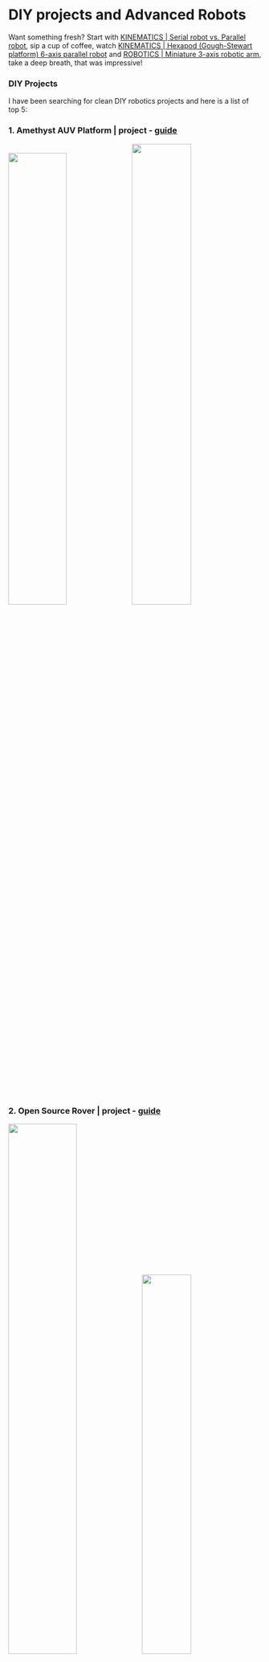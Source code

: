 # DIY projects and Advanced Robots

Want something fresh? Start with [KINEMATICS | Serial robot vs. Parallel robot](https://youtu.be/3fbmguBgVPA), sip a cup of coffee, watch [KINEMATICS | Hexapod (Gough-Stewart platform) 6-axis parallel robot](https://youtu.be/xiECumcaEx0) and [ROBOTICS | Miniature 3-axis robotic arm](https://youtu.be/yhdL4jz74WM), take a deep breath, that was impressive!

### DIY Projects
I have been searching for clean DIY robotics projects and here is a list of top 5:

### 1. Amethyst AUV Platform | project - [guide](https://beobachtung3d.com/projects/amethyst)

<img src="img/sub.jpg" width=48%><a> </a><img src="img/sub2.jpg" width=48.5%>

### 2. Open Source Rover | project - [guide](https://github.com/jakkra/Mars-Rover)
<img src="img/rover.webp" width=52%><a> </a><img src="img/rover2.jpg" width=44%>

### 3. Robotic Arm | project - [guide](https://github.com/peng-zhihui/Dummy-Robot), [video](https://youtu.be/F29vrvUwqS4)
<img src="img/dof.jpg" width=48%><a> </a><img src="img/dof2.png" width=48%>

### 4. Modular Rocket | project - [guide](https://bps.space/), @[BPS Space](https://www.youtube.com/@BPSspace), @[Lafayette Systems](https://www.youtube.com/@LafayetteSystems).
<img src="img/ro.jpeg" width=64%><a> </a><img src="img/ro2.avif" width=32%>

### 5. MorpHex MKII | project - [guide](http://zentasrobots.com/robot-projects/morphex-mkii/) | [video](https://youtu.be/yn3FWb-vQQ4)
<img src="img/m1.jpg" width=48%><a> </a><img src="img/m2.jpg" width=48%>

#### [Hexapod v2.1](https://youtu.be/To2Y6Mhu-CE?si=I9zZMNKVTwplLBWx), [Rocket guidance and flight trajectory control](https://youtu.be/4xEx2EQIPD4?si=GUrs2l8139btoGnk), [로봇 복싱](https://youtu.be/wthjhzUzqRo?si=_FdlQXvVRYrXG48T), [Testing Out JPL’s New Snake Robot](https://youtu.be/ifCIDT4X9AM?si=lzaokjMIIt9V4sf6), [MX-Phoenix fast walking among people](https://youtu.be/mcw_0cIyr9Y?si=WYGC7degO_f0HiJQ), [Festo BionicSwift 2021](https://youtu.be/hUE8o056Cpc?si=_N_fhnteQ06q4BP-), [Orwell the Hexapod Robot](https://youtu.be/IAX3vwjZ4m4?si=2yLEiSOVdAsnoPI6), [Open Source Motion Capture for Autonomous Drones](https://youtu.be/0ql20JKrscQ?si=CX2fn0w0DLLOXuXH), [Building the MOST MANEUVERABLE submarine](https://youtu.be/ol0xvj7TAeM?si=Yn6qIoy_lHij0qWu), [Robotic arm controlled with three axis joystick](https://youtu.be/JDUm7V1Xa9s?si=pJvnwIf_anVl-k_J), [Building a rocket bird (ornithopter)](https://youtu.be/angnUj0-yhQ?si=5GU7BRpMTntdSXGV), [Fourier’s GR-1 Humanoids](https://youtu.be/jLwhKJ1uqb0?si=mgOetZwYuhgSLqZY), [LimX Dynamics’ Biped Robot](https://youtu.be/UpNid_rWDnI?si=2JVc9MZHKOHSPWo3), [AMBIDEX: 혁신적 매커니즘의 양팔 로봇](https://youtu.be/3LvZyOY6vVk?si=aUQzFbEGNNUeIX-g), [Disney : Droids in Training](https://youtu.be/qNfRgZMWyCI?si=e6gCBcMd-fghG8T9), [I built a rover using a Raspberry Pi & Arduino](https://youtu.be/IoCaTgmUSvc?si=scw2Kbb-4KoZGsjM), [A ROS2 Self Balancing Robot](https://youtu.be/ZrFPCvi1gjE?si=OFpWufCM7eUJOYvk), [Caterpillar type robot SLAM Navigation test - 무한궤도 타입 로봇 성능테스트](https://youtu.be/SklJSdrUJdI?si=CZwSBpLFZy37Mw_7), [hinotori™ Robotic Assisted Surgery System](https://youtu.be/XVNb1KbkJOU?si=rQwOCIO1zITgewI7), [I Built a Robot Dog and Made it Dance](https://youtu.be/VhUvoV5XyRg?si=h_c6dAP6BFhL666x), [I Built an Arduino Powered Hexapod from Scratch](https://youtu.be/u-U2VmCW-e8?si=yDvryQittQYZ7EG3), [Open Source Motion Capture for Autonomous Drones](https://youtu.be/0ql20JKrscQ?si=snPrcg94jpFSSKr2), [ESP32 based omnidirectional robots w/ camera](https://youtu.be/OIdMkZyhx7E?si=22pEj9o_8WDlK-ex), [Building a Companion Robot with Raspberry Pi and Arduino](https://youtu.be/Nqp4vuDWgpw?si=FmaQMUanlGVTKbSI), [Building a DIY REAPER Drone...](https://youtu.be/X-Q08HQq7fM?si=mNRcoJ-GLFOAG_o_), [Affordable DIY Robot Arm](https://youtu.be/KQ0SGzuE_xo?si=Ejl-n00F0RvKOLix), [How to build an Autonomous UAV for Long Range FPV & Autonomous Missions](https://youtu.be/nn87IyFPEy4?si=1dQ-2hPI2ITynTuP), [We could build this huge Space Station in 6 months](https://youtu.be/s-XlWP4Q4Ds?si=jeCWXUCWQ5ye426i), [Avular Origin One](https://youtu.be/T80Eel88N7E?si=mtxxIQsjQGvDJVPw), [I built a rover using a Raspberry Pi & Arduino](https://youtu.be/IoCaTgmUSvc?si=V-M-SjkHjyNDteb2), [I built a flying car! (eVTOL)](https://youtu.be/y3lqXjbzbp8?si=TO0x3yj3j1X715ot), [Advancing Humanoid Robot Development](https://youtu.be/Bhg3uOx9ZPw?si=MtHX7bqbnLe5c-d1), [V1 Introduction To KT2](https://youtu.be/-jo0ZcBD9yA?si=3sFwP03NNWb9zO1T).

## Advaned Robotics hardware :

### BRUCE (Bipedal Robot Unit with Compliance Enhanced)
<img src="img/bruce.jpg" width=100%>

[BRUCE](https://www.westwoodrobotics.io/bruce/) (Bipedal Robot Unit with Compliance Enhanced) is a kid-size humanoid robot open-platform for robotics research and education, originally developed at RoMeLa in joint effort with Westwood Robotics.

### Dingo Quadruped | [web](https://github.com/Yerbert/DingoQuadruped) : [[video](https://youtu.be/8KntOIgzUjY?si=x8aR25hHUyAICFm_)]

<img src="img/dingo.jpg" width=61.5%><a> </a><img src="img/dingo_flow.png" width=33.5%>

### OpenSource Hardware Project : [OpenHand](https://www.eng.yale.edu/grablab/openhand/)

<img src="img/openhand.png" width=31.5%><a> </a><img src="img/openhand3.png" width=27.5%><a> </a><img src="img/openhand2.png" width=36.5%>

### Underwater / Marine Robotics 

#### [BlueROV2](https://bluerobotics.com/store/rov/bluerov2/) | [Naticus Robotics](https://nauticusrobotics.com/) : [Aquanaut](https://nauticusrobotics.com/aquanaut/) and [Hydronaut](https://nauticusrobotics.com/hydronaut/)

<img src="img/blue.jpg" width=15.5%><a> </a><img src="img/blue2.jpg" width=15.5%><a> </a><img src="img/aqua.gif" width=32.5%><a> </a><img src="img/hydro.gif" width=32.5%>


### Robotic Arms, Grippers and Advanced Robotic Manipulator

#### order : [TM Robot](https://www.tm-robot.com/en/#), [mycobot](https://shop.elephantrobotics.com/en-de/collections/mycobot), [robotshop](https://www.robotshop.com/collections/robotic-arms), [mybotshop](https://www.mybotshop.de/Robot-arms), [denso](https://www.densorobotics-europe.com/), [KUKA](https://www.kuka.com/), [reachrobotics](https://reachrobotics.com/), [dfrobot](https://www.dfrobot.com/)


<img src="img/ro.webp" width=49%><a> </a><img src="img/reachalpha.png" width=50%>

## Cutting Edge Robotics :

[ [Ameca facial motion capture](https://youtu.be/3OHILYjsW7c), [Boston Dynamics](https://youtu.be/fn3KWM1kuAw), [Robo Threads](https://youtu.be/INSyV4dgqu8), [Festo - Bionic Robotics](https://youtu.be/_qRGIRvr06w), [Deep Sea Soft Robotics](https://youtu.be/shr6sJy_29E), [OceanOneK](https://youtu.be/h2CLLBUpPZg), [Snake Robots](https://youtu.be/FWr-MvOOOYU), [Soft Robotic Fish](https://youtu.be/JPabeUxSfAw), [Xenobot 2.0](https://youtu.be/JPFRUZGqUFA), [MIT slime robot](https://youtu.be/VmV3m0QqNOY), [Search for Life: NASA JPL Explores Martian-Like Caves](https://youtu.be/qTW-dbZr4U8), [Drone reaches TRANSONIC prop tip SPEED](https://youtu.be/LbYEzEWvjr8), [ANYbotics](https://www.youtube.com/@ANYbotics), [Robot Animals](https://youtu.be/pd6HNSh0TJw), [Spot Levels Up | Boston Dynamics](https://youtu.be/qgHeCfMa39E), [Meet Alter 3, the singing and conducting humanoid robot!](https://youtu.be/LzDcIPipsT4?si=AylyoxQd6OLzgRS3), [MIT CSAIL Office Hours Episode 1: Robotics](https://youtu.be/l5o_edsg_nU?si=_u8_5sXS_p5wCCXb), [Assembler robots could eventually build almost anything](https://youtu.be/G94FDMGLwCc?si=sBCQ_KCqog87Z_Sm), [Robo-gripper grasps by reflex](https://youtu.be/XxDi-HEpXn4?si=_w4TGnfRkn-2PpzL), [The bio-inspired 'transformer' that crawls, rolls and flies](https://youtu.be/S4eQXXxUnNE?si=qAvabiZG2n-X6L1Y), [New 3D printer makes multi-material robots](https://youtu.be/2WL4b03Tfjg?si=4H4BCpz12QWQxylo), [Foundations of Spatial Perception for Robotics](https://youtu.be/AEaBq2-FeY0?si=pLZxHy3PY9aEFMGn), [A Look Into the Future of Robotics at MIT CSAIL | Strictly Robots](https://youtu.be/HmNxzg2_cso?si=vOPYQfA1bP4rtRPI) ]

## Sophia and Ameca

Sophia the robot @/[SophiatheRobot](https://www.youtube.com/@SophiatheRobot) | [Ameca](https://youtu.be/CDBWud9Uc7w?si=qOXoFX2QiJSzRlIw), [Ameca Facial Expressions](https://youtu.be/lHk7gspkj0I?si=T-fLyahmuHVcGmqE)

<img src="img/sophia.jpg" width=32%> <img src="img/ameca.jpg" width=29%> <img src="img/sophia.png" width=33%>

TESLA : [ [Optimus - Gen 2](https://youtu.be/cpraXaw7dyc?si=JjF_l5kGeI-npgzQ), [Tesla Bot Update](https://youtu.be/XiQkeWOFwmk?si=L9JDYPl41jj8-wFN) ]

<img src="img/tesla.jpg" width=51%> <img src="img/tesla2.webp" width=45%>

<table style="width:100%" > 
<tr>
<th>Spot Enterprise Package<br /> <img src="img/spot2.jpg" height=140px><a href="https://www.generationrobots.com/en/403823-spot-enterprise-package.html#/202-charging_dock-without_charging_dock">buy</a></th>
<th>Payload: Boston Dynamics Spot Arm<br /> <img src="img/spot_ar.jpg" height=140px>
 <a href="https://www.generationrobots.com/en/403824-payload-boston-dynamics-spot-arm.html">buy</a></th>
<th>Boston Dynamics Spot Dock<br /> <img src="img/spot_dock.jpg" height=140px> <a href="https://www.generationrobots.com/en/403767-boston-dynamics-spot-dock.html">buy</a></th>
<th>Additional Spot Battery<br /> <img src="img/spot_bat.jpg" height=140px><a href="https://www.generationrobots.com/en/403766-additional-spot-battery.html">buy</a></th>
<th>Payload: Boston Dynamics Spot CAM+IR (Thermal)<br /> <img src="img/spot_ca.jpg" height=140px><a href="https://www.generationrobots.com/en/403884-payload-boston-dynamics-spot-camir-thermal.html">buy</a></th>
</tr>


<tr>
<th>B1 Quadruped Robot Dog<br /> <img src="img/b1-.jpg" height=140px><a href="https://www.generationrobots.com/en/404030-b1-quadruped-robot-dog.html">buy</a></th>
<th>Aliengo quadruped robot<br /> <img src="img/al.jpg" height=140px>
 <a href="https://www.generationrobots.com/en/403913-aliengo-robot-dog-quadruped-robot.html#/287-version-basic">buy</a></th>
<th>TurtleBot3 Burger Mobile Robot<br /> <img src="img/tu.jpg" height=140px> <a href="https://www.generationrobots.com/en/402707-turtlebot3-burger-mobile-robot.html#/242-type_de_kit-with_raspberry_pi_4_2gb">buy</a></th>
<th>LIMO Open-Source Mobile Robot (ROS compatible)<br /> <img src="img/li.jpg" height=140px><a href="https://www.generationrobots.com/en/403880-limo-open-source-mobile-robot-ros-compatible.html#/249-type_de_kit-limo_standard_version">buy</a></th>
<th>Leo Rover Mobile Robot (without arm)<br /> <img src="img/ros.jpg" height=140px><a href="https://www.generationrobots.com/en/403285-turtle-rover-mobile-robot.html">buy</a></th>
</tr>

<tr>
<th>Kilobot robot (swarm robot)<br /> <img src="img/kilo.jpg" height=140px><a href="https://www.generationrobots.com/en/401427-kilobot-robot-pack-of-10-k-team.html">buy</a></th>
<th>e-puck2 (swarm robot)<br /> <img src="img/e-puck2.jpg" height=140px>
 <a href="https://www.generationrobots.com/en/403090-e-puck2.html">buy</a></th>
<th>Programmable Humanoid Robot NAO V6<br /> <img src="img/nao.jpg" height=140px> <a href="https://www.generationrobots.com/en/403100-programmable-humanoid-robot-nao-v6.html">buy</a></th>
<th>7-axis Franka Research 3 Robotic Arm + FCI licence<br /> <img src="img/7axis.jpg" height=140px><a href="https://www.generationrobots.com/en/403992-7-axis-franka-research-3-robotic-arm-fci-licence.html">buy</a></th>
<th>Doosan M1013 Robotic Arm<br /> <img src="img/doo.png" height=140px><a href="https://www.generationrobots.com/en/403413-doosan-m1013-robotic-arm.html">buy</a></th>
</tr>



</table>

resources - [grablab opensource hardware](https://www.eng.yale.edu/grablab/openrobothardware.html), @github/[awesome-robotics](https://github.com/mjyc/awesome-robotics-projects); articles - [Design and driving model for the quadruped robot: An elucidating draft](https://journals.sagepub.com/doi/10.1177/16878140211009035)